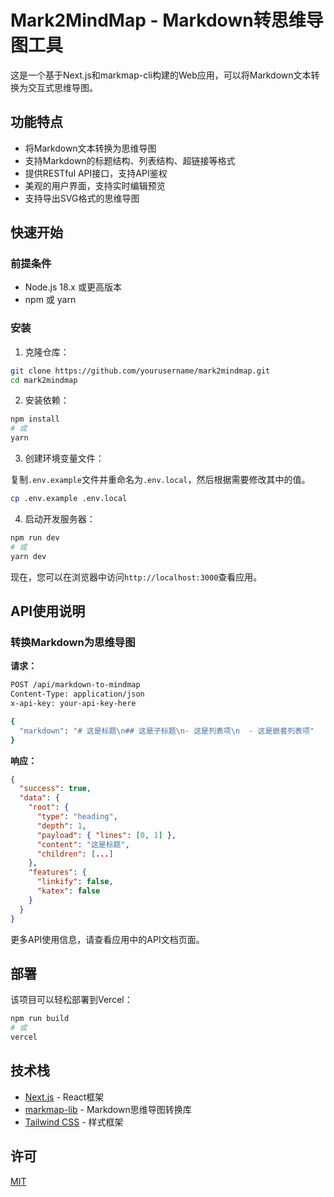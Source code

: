 # Mark2MindMap - Markdown转思维导图工具

这是一个基于Next.js和markmap-cli构建的Web应用，可以将Markdown文本转换为交互式思维导图。

## 功能特点

- 将Markdown文本转换为思维导图
- 支持Markdown的标题结构、列表结构、超链接等格式
- 提供RESTful API接口，支持API鉴权
- 美观的用户界面，支持实时编辑预览
- 支持导出SVG格式的思维导图

## 快速开始

### 前提条件

- Node.js 18.x 或更高版本
- npm 或 yarn

### 安装

1. 克隆仓库：

```bash
git clone https://github.com/yourusername/mark2mindmap.git
cd mark2mindmap
```

2. 安装依赖：

```bash
npm install
# 或
yarn
```

3. 创建环境变量文件：

复制`.env.example`文件并重命名为`.env.local`，然后根据需要修改其中的值。

```bash
cp .env.example .env.local
```

4. 启动开发服务器：

```bash
npm run dev
# 或
yarn dev
```

现在，您可以在浏览器中访问`http://localhost:3000`查看应用。

## API使用说明

### 转换Markdown为思维导图

**请求：**

```bash
POST /api/markdown-to-mindmap
Content-Type: application/json
x-api-key: your-api-key-here

{
  "markdown": "# 这是标题\n## 这是子标题\n- 这是列表项\n  - 这是嵌套列表项"
}
```

**响应：**

```json
{
  "success": true,
  "data": {
    "root": {
      "type": "heading",
      "depth": 1,
      "payload": { "lines": [0, 1] },
      "content": "这是标题",
      "children": [...]
    },
    "features": {
      "linkify": false,
      "katex": false
    }
  }
}
```

更多API使用信息，请查看应用中的API文档页面。

## 部署

该项目可以轻松部署到Vercel：

```bash
npm run build
# 或
vercel
```

## 技术栈

- [Next.js](https://nextjs.org/) - React框架
- [markmap-lib](https://markmap.js.org/) - Markdown思维导图转换库
- [Tailwind CSS](https://tailwindcss.com/) - 样式框架

## 许可

[MIT](LICENSE) 